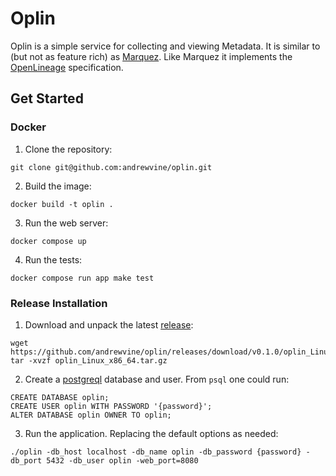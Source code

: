 # Oplin

Oplin is a simple service for collecting and viewing Metadata. It is similar to (but not as feature rich) as [Marquez](https://github.com/MarquezProject/marquez). Like Marquez it implements the [OpenLineage](https://openlineage.io/) specification.

## Get Started

### Docker

1. Clone the repository:

```
git clone git@github.com:andrewvine/oplin.git
```

2. Build the image:

```
docker build -t oplin .
```

3. Run the web server:

```
docker compose up
```

4. Run the tests:

```
docker compose run app make test
```

### Release Installation

1. Download and unpack the latest [release](https://github.com/andrewvine/oplin/releases):

```
wget https://github.com/andrewvine/oplin/releases/download/v0.1.0/oplin_Linux_x86_64.tar.gz
tar -xvzf oplin_Linux_x86_64.tar.gz
```

2. Create a [postgreql](https://www.postgresql.org) database and user. From `psql` one could run:

```
CREATE DATABASE oplin;
CREATE USER oplin WITH PASSWORD '{password}';
ALTER DATABASE oplin OWNER TO oplin; 
```

3. Run the application. Replacing the default options as needed:

```
./oplin -db_host localhost -db_name oplin -db_password {password} -db_port 5432 -db_user oplin -web_port=8080
```
